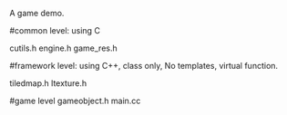 A game demo.

#common level: using C

cutils.h
engine.h
game_res.h

#framework level: using C++, class only, No templates, virtual function.

tiledmap.h
ltexture.h

#game level
gameobject.h
main.cc
